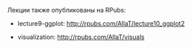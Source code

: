 Лекции также опубликованы на RPubs:

* lecture9-ggplot: http://rpubs.com/AllaT/lecture10_ggplot2

* visualization: http://rpubs.com/AllaT/visuals